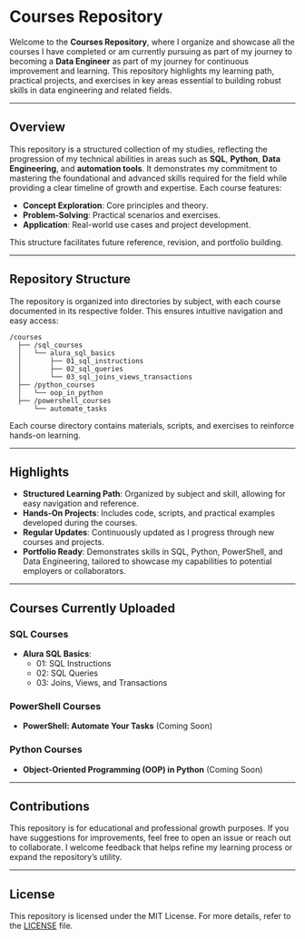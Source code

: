 # Courses Repository

Welcome to the **Courses Repository**, where I organize and showcase all the courses I have completed or am currently pursuing as part of my journey to becoming a **Data Engineer** as part of my journey for continuous improvement and learning. This repository highlights my learning path, practical projects, and exercises in key areas essential to building robust skills in data engineering and related fields.

---

## Overview

This repository is a structured collection of my studies, reflecting the progression of my technical abilities in areas such as **SQL**, **Python**, **Data Engineering**, and **automation tools**. It demonstrates my commitment to mastering the foundational and advanced skills required for the field while providing a clear timeline of growth and expertise. Each course features:

- **Concept Exploration**: Core principles and theory.
- **Problem-Solving**: Practical scenarios and exercises.
- **Application**: Real-world use cases and project development.

This structure facilitates future reference, revision, and portfolio building.

---

## Repository Structure

The repository is organized into directories by subject, with each course documented in its respective folder. This ensures intuitive navigation and easy access:

```
/courses
  ├── /sql_courses
  │   └── alura_sql_basics
  │       ├── 01_sql_instructions
  │       ├── 02_sql_queries
  │       └── 03_sql_joins_views_transactions
  ├── /python_courses
  │   └── oop_in_python
  ├── /powershell_courses
      └── automate_tasks
```

Each course directory contains materials, scripts, and exercises to reinforce hands-on learning.

---

## Highlights

- **Structured Learning Path**: Organized by subject and skill, allowing for easy navigation and reference.
- **Hands-On Projects**: Includes code, scripts, and practical examples developed during the courses.
- **Regular Updates**: Continuously updated as I progress through new courses and projects.
- **Portfolio Ready**: Demonstrates skills in SQL, Python, PowerShell, and Data Engineering, tailored to showcase my capabilities to potential employers or collaborators.

---

## Courses Currently Uploaded

### SQL Courses
- **Alura SQL Basics**:
  - 01: SQL Instructions
  - 02: SQL Queries
  - 03: Joins, Views, and Transactions

### PowerShell Courses
- **PowerShell: Automate Your Tasks** (Coming Soon)

### Python Courses
- **Object-Oriented Programming (OOP) in Python** (Coming Soon)

---

## Contributions

This repository is for educational and professional growth purposes. If you have suggestions for improvements, feel free to open an issue or reach out to collaborate. I welcome feedback that helps refine my learning process or expand the repository’s utility.

---

## License

This repository is licensed under the MIT License. For more details, refer to the [LICENSE](LICENSE) file.

